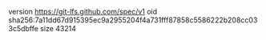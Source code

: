 version https://git-lfs.github.com/spec/v1
oid sha256:7a11dd67d915395ec9a2955204f4a731fff87858c5586222b208cc033c5dbffe
size 43214
